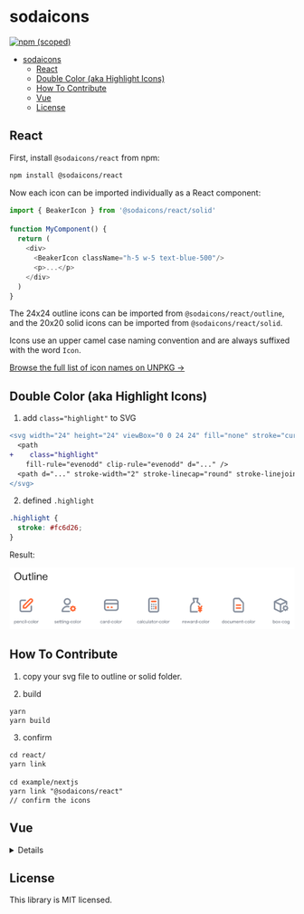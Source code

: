 # sodaicons

[![npm (scoped)](https://img.shields.io/npm/v/@sodaicons/react?style=for-the-badge)](https://www.npmjs.com/package/@sodaicons/react)

- [sodaicons](#sodaicons)
  - [React](#react)
  - [Double Color (aka Highlight Icons)](#double-color-aka-highlight-icons)
  - [How To Contribute](#how-to-contribute)
  - [Vue](#vue)
  - [License](#license)

## React

First, install `@sodaicons/react` from npm:

```sh
npm install @sodaicons/react
```

Now each icon can be imported individually as a React component:

```js
import { BeakerIcon } from '@sodaicons/react/solid'

function MyComponent() {
  return (
    <div>
      <BeakerIcon className="h-5 w-5 text-blue-500"/>
      <p>...</p>
    </div>
  )
}
```

The 24x24 outline icons can be imported from `@sodaicons/react/outline`, and the 20x20 solid icons can be imported from `@sodaicons/react/solid`.

Icons use an upper camel case naming convention and are always suffixed with the word `Icon`.

[Browse the full list of icon names on UNPKG &rarr;](https://unpkg.com/browse/@sodaicons/react/outline/)

## Double Color (aka Highlight Icons)

1. add `class="highlight"` to SVG

```diff
<svg width="24" height="24" viewBox="0 0 24 24" fill="none" stroke="currentColor" xmlns="http://www.w3.org/2000/svg">
  <path
+    class="highlight"
    fill-rule="evenodd" clip-rule="evenodd" d="..." />
  <path d="..." stroke-width="2" stroke-linecap="round" stroke-linejoin="round" />
</svg>
```

2. defined `.highlight`

```css
.highlight {
  stroke: #fc6d26;
}
```

Result:

![double-colors-sodaicons](./.github/double-colors-sodaicons.png)

## How To Contribute

1. copy your svg file to outline or solid folder.


2. build

```
yarn
yarn build
```

3. confirm

```
cd react/
yarn link

cd example/nextjs
yarn link "@sodaicons/react"
// confirm the icons
```

## Vue

<details>

*Note that this library currently only supports Vue 3.*

First, install `@sodaicons/vue` from npm:

```sh
npm install @sodaicons/vue
```

Now each icon can be imported individually as a Vue component:

```vue
<template>
  <div>
    <BeakerIcon class="h-5 w-5 text-blue-500"/>
    <p>...</p>
  </div>
</template>

<script>
import { BeakerIcon } from '@sodaicons/vue/solid'

export default {
  components: { BeakerIcon }
}
</script>
```

The 24x24 outline icons can be imported from `@sodaicons/vue/outline`, and the 20x20 solid icons can be imported from `@sodaicons/vue/solid`.

Icons use an upper camel case naming convention and are always suffixed with the word `Icon`.

[Browse the full list of icon names on UNPKG &rarr;](https://unpkg.com/browse/@sodaicons/vue/outline/)

</details>

## License

This library is MIT licensed.
